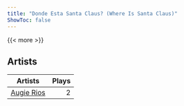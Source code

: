 ```yaml
---
title: "Donde Esta Santa Claus? (Where Is Santa Claus)"
ShowToc: false
---
```


{{< more >}}

## Artists
Artists | Plays 
----- | -----: 
[Augie Rios](/artists/augie-rios-199353) | 2

